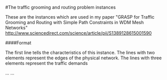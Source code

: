 #The traffic grooming and routing problem instances

These are the instances which are used in my paper "GRASP for Traffic Grooming and Routing with Simple Path Constraints in WDM Mesh Networks"
http://www.sciencedirect.com/science/article/pii/S1389128615001590


####Format

The first line tells the characteristics of this instance.
The lines with two elements represent the edges of the physical network.
The lines with three elements represent the traffic demands

<Number of edges> <number of traffics> <lightpath capacity>
<source> <sink> 
...
<source> <sink> <bandwidth>
...
